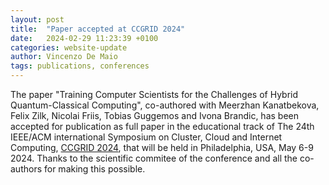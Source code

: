 ```yaml
---
layout: post
title:  "Paper accepted at CCGRID 2024"
date:   2024-02-29 11:23:39 +0100
categories: website-update
author: Vincenzo De Maio
tags: publications, conferences
---
```

The paper "Training Computer Scientists for the Challenges of Hybrid Quantum-Classical Computing", co-authored with Meerzhan Kanatbekova, Felix Zilk, Nicolai Friis, Tobias Guggemos and Ivona Brandic, has been accepted for publication as full paper in the educational track of The 24th IEEE/ACM international Symposium on Cluster, Cloud and Internet Computing, [CCGRID 2024](https://2024.ccgrid-conference.org/), that will be held in Philadelphia, USA, May 6-9 2024. Thanks to the scientific commitee of the conference and all the co-authors for making this possible. 
